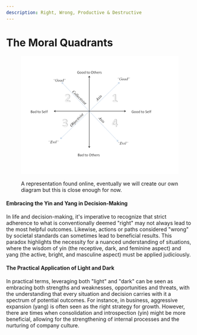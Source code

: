 ```yaml
---
description: Right, Wrong, Productive & Destructive
---
```


# The Moral Quadrants

<figure><img src="../.gitbook/assets/MoralCompass.gif" alt=""><figcaption><p>A representation found online, eventually we will create our own diagram but this is close enough for now.</p></figcaption></figure>

#### Embracing the Yin and Yang in Decision-Making

In life and decision-making, it's imperative to recognize that strict adherence to what is conventionally deemed "right" may not always lead to the most helpful outcomes. Likewise, actions or paths considered "wrong" by societal standards can sometimes lead to beneficial results. This paradox highlights the necessity for a nuanced understanding of situations, where the wisdom of yin (the receptive, dark, and feminine aspect) and yang (the active, bright, and masculine aspect) must be applied judiciously.

#### The Practical Application of Light and Dark

In practical terms, leveraging both "light" and "dark" can be seen as embracing both strengths and weaknesses, opportunities and threats, with the understanding that every situation and decision carries with it a spectrum of potential outcomes. For instance, in business, aggressive expansion (yang) is often seen as the right strategy for growth. However, there are times when consolidation and introspection (yin) might be more beneficial, allowing for the strengthening of internal processes and the nurturing of company culture.
